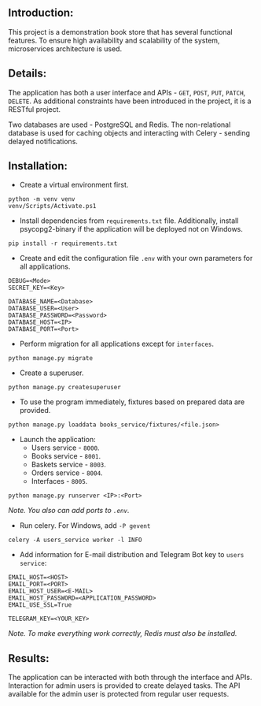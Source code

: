 ## Introduction:

This project is a demonstration book store that has several functional features. To ensure high availability and scalability of the system, microservices architecture is used.

## Details:

The application has both a user interface and APIs - `GET`, `POST`, `PUT`, `PATCH`, `DELETE`. As additional constraints have been introduced in the project, it is a RESTful project.

Two databases are used - PostgreSQL and Redis. The non-relational database is used for caching objects and interacting with Celery - sending delayed notifications.

## Installation:

* Create a virtual environment first.

```
python -m venv venv
venv/Scripts/Activate.ps1
```

* Install dependencies from `requirements.txt` file. Additionally, install psycopg2-binary if the application will be deployed not on Windows.

```
pip install -r requirements.txt
```

* Create and edit the configuration file `.env` with your own parameters for all applications.

```
DEBUG=<Mode>
SECRET_KEY=<Key>

DATABASE_NAME=<Database>
DATABASE_USER=<User>
DATABASE_PASSWORD=<Password>
DATABASE_HOST=<IP>
DATABASE_PORT=<Port>
```

* Perform migration for all applications except for `interfaces`.

```
python manage.py migrate
```

* Create a superuser.

```
python manage.py createsuperuser
```

* To use the program immediately, fixtures based on prepared data are provided.

```
python manage.py loaddata books_service/fixtures/<file.json>
```

* Launch the application:
    - Users service - `8000`.
    - Books service - `8001`.
    - Baskets service - `8003`.
    - Orders service - `8004`.
    - Interfaces - `8005`.

```
python manage.py runserver <IP>:<Port>
```

*Note. You also can add ports to `.env`.*

* Run celery. For Windows, add `-P gevent`

```
celery -A users_service worker -l INFO
```

* Add information for E-mail distribution and Telegram Bot key to `users service`:

```
EMAIL_HOST=<HOST>
EMAIL_PORT=<PORT>
EMAIL_HOST_USER=<E-MAIL>
EMAIL_HOST_PASSWORD=<APPLICATION_PASSWORD>
EMAIL_USE_SSL=True

TELEGRAM_KEY=<YOUR_KEY>
```

*Note. To make everything work correctly, Redis must also be installed.*

## Results:

The application can be interacted with both through the interface and APIs. Interaction for admin users is provided to create delayed tasks. The API available for the admin user is protected from regular user requests.
